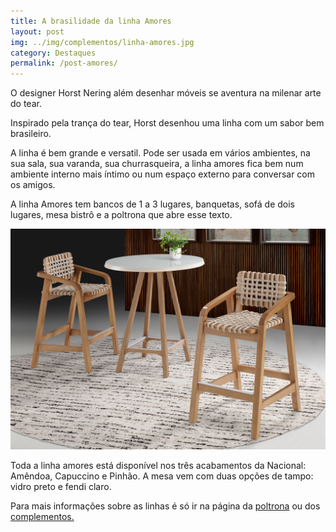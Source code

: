 ```yaml
---
title: A brasilidade da linha Amores
layout: post
img: ../img/complementos/linha-amores.jpg
category: Destaques
permalink: /post-amores/
---
```


O designer Horst Nering além desenhar móveis se aventura na milenar arte do tear.

Inspirado pela trança do tear, Horst desenhou uma linha com um sabor bem brasileiro. 

A linha é bem grande e versatil. Pode ser usada em vários ambientes, na sua sala, sua varanda, sua churrasqueira, a linha amores fica bem num ambiente interno mais íntimo ou num espaço externo para conversar com os amigos.

A linha Amores tem bancos de 1 a 3 lugares, banquetas, sofá de dois lugares, mesa bistrô e a poltrona que abre esse texto.

![](../img/complementos/amores-ban-amb.jpg)

Toda a linha amores está disponível nos três acabamentos da Nacional: Amêndoa, Capuccino e Pinhão. A mesa vem com duas opções de tampo: vidro preto e fendi claro.

Para mais informações sobre as linhas é só ir na página da [poltrona](/poltrona-amores/) ou dos [complementos.](/linha-amores/)